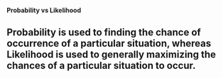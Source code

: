 
**Probability vs Likelihood**

Probability is used to finding the chance of occurrence of a particular situation, whereas Likelihood is used to generally maximizing the chances of a particular situation to occur.
---
